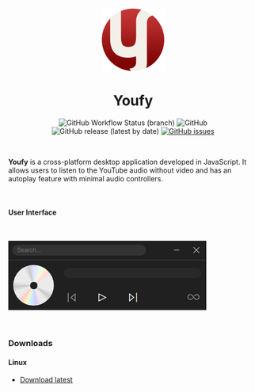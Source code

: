 <div align="center">
    <img src="./build/icon.png" width="128">
</div>

<h1 align="center">Youfy</h1>

<div align="center">

![GitHub Workflow Status (branch)](https://img.shields.io/github/workflow/status/saw-jan/youfy/build/master?style=for-the-badge)
![GitHub](https://img.shields.io/github/license/saw-jan/youfy?color=yellow&style=for-the-badge)
![GitHub release (latest by date)](https://img.shields.io/github/v/release/saw-jan/youfy?color=green&style=for-the-badge)
[![GitHub issues](https://img.shields.io/github/issues/saw-jan/youfy?color=blue&style=for-the-badge)](https://github.com/saw-jan/youfy/issues)

</div>

<br />

**Youfy** is a cross-platform desktop application developed in JavaScript. It allows users to listen to the YouTube audio without video and has an autoplay feature with minimal audio controllers.

<br />

#### User Interface

<br />

![ui](./build/youfy-ui.jpg)

<br />

### Downloads

#### Linux

- [Download latest]()
